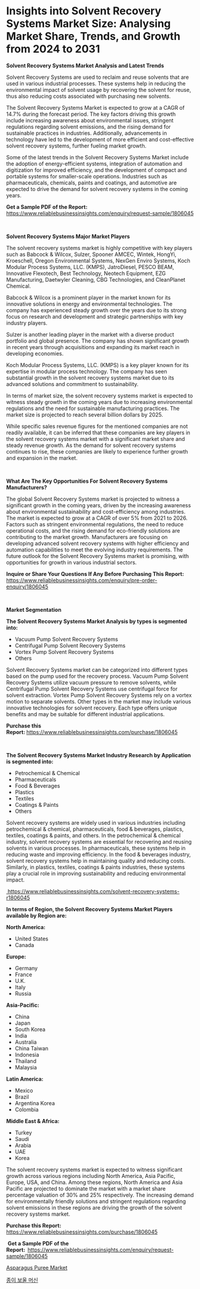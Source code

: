 <p><h1>Insights into Solvent Recovery Systems Market Size: Analysing Market Share, Trends, and Growth from 2024 to 2031</h1></p><p><strong>Solvent Recovery Systems Market Analysis and Latest Trends</strong></p>
<p><p>Solvent Recovery Systems are used to reclaim and reuse solvents that are used in various industrial processes. These systems help in reducing the environmental impact of solvent usage by recovering the solvent for reuse, thus also reducing costs associated with purchasing new solvents.</p><p>The Solvent Recovery Systems Market is expected to grow at a CAGR of 14.7% during the forecast period. The key factors driving this growth include increasing awareness about environmental issues, stringent regulations regarding solvent emissions, and the rising demand for sustainable practices in industries. Additionally, advancements in technology have led to the development of more efficient and cost-effective solvent recovery systems, further fueling market growth.</p><p>Some of the latest trends in the Solvent Recovery Systems Market include the adoption of energy-efficient systems, integration of automation and digitization for improved efficiency, and the development of compact and portable systems for smaller-scale operations. Industries such as pharmaceuticals, chemicals, paints and coatings, and automotive are expected to drive the demand for solvent recovery systems in the coming years.</p></p>
<p><strong>Get a Sample PDF of the Report:&nbsp;</strong> <a href="https://www.reliablebusinessinsights.com/enquiry/request-sample/1806045">https://www.reliablebusinessinsights.com/enquiry/request-sample/1806045</a></p>
<p>&nbsp;</p>
<p><strong>Solvent Recovery Systems Major Market Players</strong></p>
<p><p>The solvent recovery systems market is highly competitive with key players such as Babcock & Wilcox, Sulzer, Spooner AMCEC, Wintek, HongYi, Kroeschell, Oregon Environmental Systems, NexGen Enviro Systems, Koch Modular Process Systems, LLC. (KMPS), JatroDiesel, PESCO BEAM, Innovative Flexotech, Best Technology, Neotech Equipment, EZG Manufacturing, Daetwyler Cleaning, CBG Technologies, and CleanPlanet Chemical. </p><p>Babcock & Wilcox is a prominent player in the market known for its innovative solutions in energy and environmental technologies. The company has experienced steady growth over the years due to its strong focus on research and development and strategic partnerships with key industry players. </p><p>Sulzer is another leading player in the market with a diverse product portfolio and global presence. The company has shown significant growth in recent years through acquisitions and expanding its market reach in developing economies.</p><p>Koch Modular Process Systems, LLC. (KMPS) is a key player known for its expertise in modular process technology. The company has seen substantial growth in the solvent recovery systems market due to its advanced solutions and commitment to sustainability.</p><p>In terms of market size, the solvent recovery systems market is expected to witness steady growth in the coming years due to increasing environmental regulations and the need for sustainable manufacturing practices. The market size is projected to reach several billion dollars by 2025.</p><p>While specific sales revenue figures for the mentioned companies are not readily available, it can be inferred that these companies are key players in the solvent recovery systems market with a significant market share and steady revenue growth. As the demand for solvent recovery systems continues to rise, these companies are likely to experience further growth and expansion in the market.</p></p>
<p>&nbsp;</p>
<p><strong>What Are The Key Opportunities For Solvent Recovery Systems Manufacturers?</strong></p>
<p><p>The global Solvent Recovery Systems market is projected to witness a significant growth in the coming years, driven by the increasing awareness about environmental sustainability and cost-efficiency among industries. The market is expected to grow at a CAGR of over 5% from 2021 to 2026. Factors such as stringent environmental regulations, the need to reduce operational costs, and the rising demand for eco-friendly solutions are contributing to the market growth. Manufacturers are focusing on developing advanced solvent recovery systems with higher efficiency and automation capabilities to meet the evolving industry requirements. The future outlook for the Solvent Recovery Systems market is promising, with opportunities for growth in various industrial sectors.</p></p>
<p><strong>Inquire or Share Your Questions If Any Before Purchasing This Report:</strong> <a href="https://www.reliablebusinessinsights.com/enquiry/pre-order-enquiry/1806045">https://www.reliablebusinessinsights.com/enquiry/pre-order-enquiry/1806045</a></p>
<p>&nbsp;</p>
<p><strong>Market Segmentation</strong></p>
<p><strong>The Solvent Recovery Systems Market Analysis by types is segmented into:</strong></p>
<p><ul><li>Vacuum Pump Solvent Recovery Systems</li><li>Centrifugal Pump Solvent Recovery Systems</li><li>Vortex Pump Solvent Recovery Systems</li><li>Others</li></ul></p>
<p><p>Solvent Recovery Systems market can be categorized into different types based on the pump used for the recovery process. Vacuum Pump Solvent Recovery Systems utilize vacuum pressure to remove solvents, while Centrifugal Pump Solvent Recovery Systems use centrifugal force for solvent extraction. Vortex Pump Solvent Recovery Systems rely on a vortex motion to separate solvents. Other types in the market may include various innovative technologies for solvent recovery. Each type offers unique benefits and may be suitable for different industrial applications.</p></p>
<p><strong>Purchase this Report:&nbsp;</strong><a href="https://www.reliablebusinessinsights.com/purchase/1806045">https://www.reliablebusinessinsights.com/purchase/1806045</a></p>
<p>&nbsp;</p>
<p><strong>The Solvent Recovery Systems Market Industry Research by Application is segmented into:</strong></p>
<p><ul><li>Petrochemical & Chemical</li><li>Pharmaceuticals</li><li>Food & Beverages</li><li>Plastics</li><li>Textiles</li><li>Coatings & Paints</li><li>Others</li></ul></p>
<p><p>Solvent recovery systems are widely used in various industries including petrochemical & chemical, pharmaceuticals, food & beverages, plastics, textiles, coatings & paints, and others. In the petrochemical & chemical industry, solvent recovery systems are essential for recovering and reusing solvents in various processes. In pharmaceuticals, these systems help in reducing waste and improving efficiency. In the food & beverages industry, solvent recovery systems help in maintaining quality and reducing costs. Similarly, in plastics, textiles, coatings & paints industries, these systems play a crucial role in improving sustainability and reducing environmental impact.</p></p>
<p><a href="https://www.reliablebusinessinsights.com/solvent-recovery-systems-r1806045">&nbsp;https://www.reliablebusinessinsights.com/solvent-recovery-systems-r1806045</a></p>
<p><strong>In terms of Region, the Solvent Recovery Systems Market Players available by Region are:</strong></p>
<p>
    <p> <strong> North America: </strong>
        <ul>
            <li>United States</li>
            <li>Canada</li>
        </ul>
        </p> 
    <p> <strong> Europe: </strong>
        <ul>
            <li>Germany</li>
            <li>France</li>
            <li>U.K.</li>
            <li>Italy</li>
            <li>Russia</li>
        </ul>
        </p> 
    <p> <strong> Asia-Pacific: </strong>
        <ul>
            <li>China</li>
            <li>Japan</li>
            <li>South Korea</li>
            <li>India</li>
            <li>Australia</li>
            <li>China Taiwan</li>
            <li>Indonesia</li>
            <li>Thailand</li>
            <li>Malaysia</li>
        </ul>
        </p> 
    <p> <strong> Latin America: </strong>
        <ul>
            <li>Mexico</li>
            <li>Brazil</li>
            <li>Argentina Korea</li>
            <li>Colombia</li>
        </ul>
        </p> 
    <p> <strong> Middle East & Africa: </strong>
        <ul>
            <li>Turkey</li>
            <li>Saudi</li>
            <li>Arabia</li>
            <li>UAE</li>
            <li>Korea</li>
        </ul>
    </p>
    </p>
<p><p>The solvent recovery systems market is expected to witness significant growth across various regions including North America, Asia Pacific, Europe, USA, and China. Among these regions, North America and Asia Pacific are projected to dominate the market with a market share percentage valuation of 30% and 25% respectively. The increasing demand for environmentally friendly solutions and stringent regulations regarding solvent emissions in these regions are driving the growth of the solvent recovery systems market.</p></p>
<p><strong>Purchase this Report: </strong><a href="https://www.reliablebusinessinsights.com/purchase/1806045">https://www.reliablebusinessinsights.com/purchase/1806045</a></p>
<p>&nbsp;<strong>Get a Sample PDF of the Report:&nbsp;&nbsp;</strong><a href="https://www.reliablebusinessinsights.com/enquiry/request-sample/1806045">https://www.reliablebusinessinsights.com/enquiry/request-sample/1806045</a></p>
<p><strong></strong></p>
<p><p><a href="https://github.com/brittnycachero596/Market-Research-Report-List-1/blob/main/asparagus-puree-market.md">Asparagus Puree Market</a></p><p><a href="https://github.com/laholand/Market-Research-Report-List-5/blob/main/475727948075.md">종이 보울 머신</a></p></p>